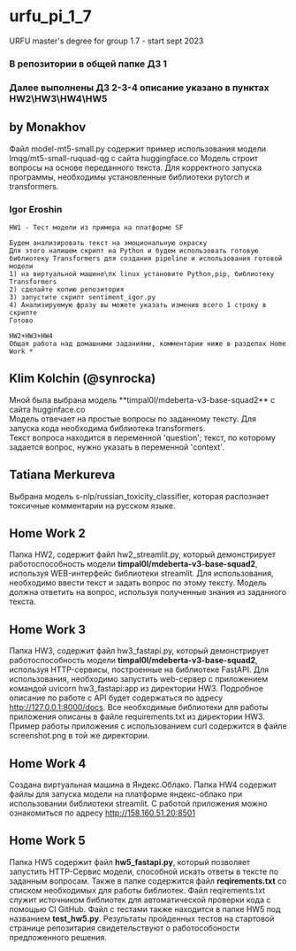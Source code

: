 # urfu_pi_1_7
URFU master's degree for group 1.7 - start sept 2023 
### В репозитории в общей папке ДЗ 1
### Далее выполнены ДЗ 2-3-4 описание указано в пунктах HW2\HW3\HW4\HW5

## by Monakhov
Файл model-mt5-small.py содержит пример использования модели lmqg/mt5-small-ruquad-qg с сайта huggingface.co
Модель строит вопросы на основе переданного текста. Для корректного запуска программы, необходимы установленные
библиотеки pytorch и transformers.


### Igor Eroshin 
	HW1 - Тест модели из примера на платформе SF 

	Будем анализировать текст на эмоциональную окраску
	Для этого напишем скрипт на Python и будем использовать готовую библиотеку Transformers для создания pipeline и использования готовой модели
	1) на виртуальной машине\пк linux установите Python,pip, библиотеку Transformers
	2) сделайте копию репозитория
	3) запустите скрипт sentiment_igor.py 
	4) Анализируемую фразу вы можете указать изменив всего 1 строку в скрипте
	Готово
	
	HW2+HW3+HW4 
	Общая работа над домашними заданиями, комментарии ниже в разделах Home Work *

## Klim Kolchin (@synrocka)
<p>Мной была выбрана модель **timpal0l/mdeberta-v3-base-squad2** с сайта hugginface.co<br>
Модель отвечает на простые вопросы по заданному тексту. Для запуска кода необходима библиотека transformers.<br>
Текст вопроса находится в переменной 'question'; текст, по которому задается вопрос, нужно указать в переменной 'context'.<p>

## Tatiana Merkureva
Выбрана модель s-nlp/russian_toxicity_classifier, которая распознает токсичные комментарии на русском языке.

## Home Work 2
Папка HW2, содержит файл hw2_streamlit.py, который демонстрирует работоспособность модели **timpal0l/mdeberta-v3-base-squad2**, 
используя WEB-интерфейс библиотеки streamlit. Для использования, необходимо ввести текст и задать вопрос по этому тексту. 
Модель должна ответить на вопрос, используя полученные знания из заданного текста. 

## Home Work 3
Папка HW3, содержит файл hw3_fastapi.py, который демонстрирует работоспособность модели **timpal0l/mdeberta-v3-base-squad2**, 
используя HTTP-сервисы, построенные на библиотеке FastAPI. Для использования, необходимо запустить web-сервер с приложением
командой uvicorn hw3_fastapi:app из директории HW3. Подробное описание по работе с API будет содержаться по адресу http://127.0.0.1:8000/docs.
Все необходимые библиотеки для работы приложения описаны в файле requirements.txt из директории HW3. Пример работы приложения с использованием
curl содержится в файле screenshot.png в той же директории.

## Home Work 4
Создана виртуальная машина в Яндекс.Облако.
Папка HW4 содержит файлы для запуска модели на платформе яндекс-облако при использовании библиотеки streamlit. С работой приложения
можно ознакомиться по адресу http://158.160.51.20:8501

## Home Work 5
Папка HW5 содержит файл **hw5_fastapi.py**, который позволяет запустить HTTP-Сервис модели, способной искать ответы в тексте
по заданным вопросам. Также в папке содержится файл **reqirements.txt** со списком необходимых для работы библиотек. Файл
reqirements.txt служит источником библиотек для автоматической проверки кода с помощью CI GitHub. Файл с тестами также находится
в папке HW5 под названием **test_hw5.py**. Результаты пройденных тестов на стартовой странице репозитария свидетельствуют
о работособоности предложенного решения.
